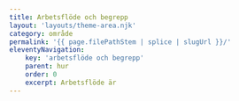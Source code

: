 ```yaml
---
title: Arbetsflöde och begrepp
layout: 'layouts/theme-area.njk'
category: område
permalink: '{{ page.filePathStem | splice | slugUrl }}/'
eleventyNavigation:
    key: 'arbetsflöde och begrepp'
    parent: hur
    order: 0
    excerpt: Arbetsflöde är
---
```

